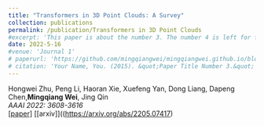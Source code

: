```yaml
---
title: "Transformers in 3D Point Clouds: A Survey"
collection: publications
permalink: /publication/Transformers in 3D Point Clouds
#excerpt: 'This paper is about the number 3. The number 4 is left for future work.'
date: 2022-5-16
#venue: 'Journal 1'
# paperurl: 'https://github.com/mingqiangwei/mingqiangwei.github.io/blob/mingqiangwei-template/files/Transformers%20in%203D%20Point%20Clouds.pdf'
# citation: 'Your Name, You. (2015). &quot;Paper Title Number 3.&quot; <i>Journal 1</i>. 1(3).'
---
```


Hongwei Zhu, Peng Li, Haoran Xie, Xuefeng Yan, Dong Liang, Dapeng Chen,**Mingqiang Wei**, Jing Qin  
<i>AAAI 2022: 3608-3616</i>    
[[paper]](https://github.com/mingqiangwei/mingqiangwei.github.io/blob/mingqiangwei-template/files/Transformers%20in%203D%20Point%20Clouds.pdf) 
[[arxiv]]((https://arxiv.org/abs/2205.07417)
 
